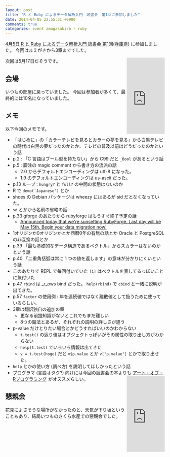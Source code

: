 ```yaml
---
layout: post
title: "R と Ruby によるデータ解析入門　読書会　第1回に参加しました"
date: 2014-04-05 22:55:31 +0900
comments: true
categories: event amagasakirb r ruby
---
```

[4月5日 R と Ruby によるデータ解析入門 読書会 第1回(兵庫県)](http://kokucheese.com/event/index/153995/)
に参加しました。
今回はまえがきから3章まででした。

<div style="float:right">
<iframe src="http://rcm-fe.amazon-adsystem.com/e/cm?lt1=_blank&amp;bc1=000000&amp;IS2=1&amp;bg1=FFFFFF&amp;fc1=000000&amp;lc1=0000FF&amp;t=znz-22&amp;o=9&amp;p=8&amp;l=as4&amp;m=amazon&amp;f=ifr&amp;ref=ss_til&amp;asins=4873116155" style="width:120px;height:240px;" scrolling="no" marginwidth="0" marginheight="0" frameborder="0"></iframe>
</div>

次回は5月17日だそうです。

<!--more-->

## 会場

いつもの部屋に戻っていました。
今回は参加者が多くて、最終的には10名になっていました。

## メモ

以下今回のメモです。

- 「はじめに」の「カラーテレビを見るとカラーの夢を見る」から白黒テレビの時代は白黒の夢だったのかとか、テレビの普及以前はどうだったのかという話
- p.2 : 「C 言語はブール型を持たない」から C99 だと `_Bool` があるという話
- p.5 : 脚注の magic comment から書き方の流派の話
  - 2.0 からデフォルトエンコーディングは utf-8 になった。
  - 1.9 のデフォルトエンコーディングは us-ascii だった。
- p.13 ループ : `hungry?` と `full?` の中間の状態はないのか
- R で `demo('Japanese')` とか
- shoes の Debian パッケージは wheezy にはあるが sid だとなくなっていた。
- `sd` とかから名前の省略の話
- p.33 gforge のあたりから rubyforge はもうすぐ終了予定の話
  - [Announced today that we're sunsetting RubyForge. Last day will be May 15th. Begin your data migration now!](https://twitter.com/evanphx/status/399552820380053505)
- 1オリジンか0オリジンかとか西暦0年の有無の話とか Oracle と PostgreSQL の非互換の話とか
- p.39 「最も基礎的なデータ構造であるベクトル」からスカラーはないのかという話
- p.40 「二重角括弧は常に 1 つの値を返します」の意味が分かりにくいという話
- このあたりで REPL で毎回付いていた `[1]` はベクトルを表してるっぽいことに気付いた
- p.47 `rbind` は _r_ows bind だった。
  `help(rbind)` で `cbind` と一緒に説明が出てきた。
- p.57 `factor` の使用例 : 年を連続値ではなく離散値として扱うために使っているらしい。
- 3章は翻訳独自の追加の章
  - 更なる前提知識がないとこれでもまだ難しい
  - 8つの魔法とあるが、それぞれの説明の詳しさが違う
- p-value だけとりたい場合とかどうすればいいのかわからない
  - `t.test()` の返り値はオブジェクトっぽいがその属性の取り出し方がわからない
  - `help(t.test)` でいろいろ情報は出てきた
  - `v = t.test(hoge)` だと `v$p.value` とか `v["p.value"]` とかで取り出せた。
- `help` とかの使い方 (調べ方) を説明してほしかったという話
- プログラマ (言語オタク?) 向けには今回の読書会の本よりも
  <div style="float:right">
  <iframe src="http://rcm-fe.amazon-adsystem.com/e/cm?lt1=_blank&amp;bc1=000000&amp;IS2=1&amp;bg1=FFFFFF&amp;fc1=000000&amp;lc1=0000FF&amp;t=znz-22&amp;o=9&amp;p=8&amp;l=as4&amp;m=amazon&amp;f=ifr&amp;ref=ss_til&amp;asins=4873115795" style="width:120px;height:240px;" scrolling="no" marginwidth="0" marginheight="0" frameborder="0"></iframe>
  </div>
  <a href="http://www.amazon.co.jp/gp/product/4873115795/ref=as_li_ss_tl?ie=UTF8&amp;camp=247&amp;creative=7399&amp;creativeASIN=4873115795&amp;linkCode=as2&amp;tag=znz-22">アート・オブ・Rプログラミング</a><img src="http://ir-jp.amazon-adsystem.com/e/ir?t=znz-22&amp;l=as2&amp;o=9&amp;a=4873115795" width="1" height="1" border="0" alt="" style="border:none !important; margin:0px !important;" />
  がオススメらしい。

## 懇親会

花見によさそうな場所がなかったのと、天気が下り坂ということもあり、結局いつものさくら水産での懇親会でした。
